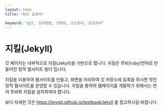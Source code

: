 ```yaml
---
layout: home
title: "Git 교과서"

keyword: "git, 깃사용법, 깃허브, 소스트리, 깃교과서"
---
```

# 지킬(Jekyll)
깃 페이지는 내부적으로 지킬(Jekyll)을 기반으로 합니다. 지킬은 루비(ruby)언어로 만들어진 정적 웹사이트 빌더 입니다.

지킬을 이용하여 웹사이트를 만들고, 화면을 처리하여 깃 저장소에 등록을 하시면 멋진 정적 웹사이트를 운영할 수 있습니다. 지킬을 통하여 웹페이지를 개발하기 위해서는 먼저 루비와 지킬을 설치하여야 합니다.

보다 자세한 것은 https://jinygit.github.io/textbook/jekyll 를 참고하시길 바랍니다.